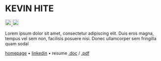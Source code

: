 # KEVIN HITE
<a href="https://x.com/kevinhite_" title="kevin hite on twitter/x">
 <img alt="kevin hite on twitter/x" src="https://skillicons.dev/icons?i=twitter" style="height:20px;width:20px;"/>
</a>
<a href="https://www.instagram.com/kevinhite.jpg/" title="kevin hite on instagram">
 <img alt="kevin hite on instagram" src="https://skillicons.dev/icons?i=instagram" style="height:20px;width:20px;"/>
</a> <br/>
<p align="left">Lorem ipsum dolor sit amet, consectetur adipiscing elit. Duis eros magna, tempus vel sem non, facilisis posuere nisi. Donec ullamcorper sem fringilla quam sodal</p>
<a href="https://kevinhite.com/" title="hkevin hite's omepage">homepage</a> • <a href="https://linkedin.com/in/kevhite" title="kevin hite on linkedin">linkedin</a> • resume <a href="/docs/resume.doc" title="resume.doc"><resume class="kevin hite's resume.doc">.doc</resume></a> / <a href="/docs/resume.pdf" title="resume.pdf"><resume class="kevin hite's resume.pdf">.pdf</resume></a>

